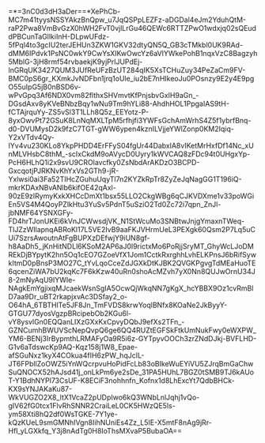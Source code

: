 =*=3nC0d3dH3aDer==*XePhCb-MC7m41tyysNSSYAkzBnQpw_u7JqQSPpLEZFz-aDGDal4eJm2YduhQtM-raP2Pwa8VmBvGzX0hWH2FvT0vjlLrGu46QEWc6RTTZPwO1wdxjq02sQEuddPBCunTaGllkiInH-DLpwUFdz-5fPql4to3gcIU2terJEHUn3ZKW1GKV32dtyQN5Q_GB3cTMkbl0UK9RAd-dMM6IPdvk1PsNC0wkY9CwYsXIKwOwcYz6aVlYWkePohB1nqxVzC8Bagzyh5MblG-3jH8rmf54rvbaekjK9yjPrlJUPdEj-lnGRqUK3427QUM3JUfReUFzBzUT284qIK5XsTCHuZuy34PeZaCm9FV-BMC0pS6gr_KXmkJvNDFbn1jrq1oUle_iu2bE7nHIkeoJu0POsnzy9E2y4E9pgO55uIpG5jB0nBSD6v-wPvGpq3Af6NDX0vm82flthxSHVmvtKfPnjsbvGxIH9aGn_-DGsdAxv8yKVeBNbzBqy1wNu9Tm9hYLi88-AhdhHOL1PpgaIAS9tH-fCTAjrquYy-ZS5vSl3T1LLh8Q5z_EEYotz-P-8yxOwvPt72GSuK8LnNqMXLTpM5rfhjfi3YWFsGchAmWrhS4Z5f1ybrfBnq-d0-DVUMysD2k9fzC7TGT-gWW6ypen4kznILVjjeYWlZonp0KM2Iqiq-Y2xVTdv4Qy-IYv4vu230KLo8YkpPHDD4ErFFyS04fgUr44DabxlA8vIKetMrHxfDf14Nc_xUnMLVHsbC8thM_-scIxCkdM9oAVycD0Uyry1kWVCAQ8zFDc94t0UHgxYp-PcH6HLhQ1i2x9svU9CROlavcfky0ZsNbdArAKDzO3BCPD-GxcqotjPJRKNvKhYxVs2GTh9-jR-Yxlwsi0ai3Fa52TIHcZGuhuUqyTl7n2KYZkRpTr8ZyZeJqNagGG1T196iQ-mkrKDAxNBvANlb6kifOE42qAxl-90zE9zIRymyKxkXHCcDmXt1bsx55LLO2CkgWBg6qCJKVDXme1v33poWGiEn5VS4M4QoyPZlkHtu3YuSv5PdnT5uSziO2Td0Zc72i7qpn_ZnJl-jbNMF64YSNXGFy-FD4hrTJonUKEi6kVnJCWwsdjVK_N1StWcuMo3SNBtwJnjgYmaxnTWeq-TlJZzWIlapnqABRoKl17L5VE2IvB9aaFKJVHrmUeL3PEXgk60Qsm2P7Lq5uCUi7SzrsAwoutnAtFgBUPXzDEfwjY9iUN8gf-h8AaDh5_jKnHitNDLl6KSoM2AP6aJ0l9rictxMo6PoRjjSryMT_GhyWcLJoDMREkDjBYpytK2hn5Oq1cEO7GZoeVfX1Jom1CctkRxrghhLvhELKPnsJ6bRifSywkItmD0pBnsP3MO27C_tYvLqoCceZdJGXkDtKJBK2QVGKPgvgTdMEaHuoTE6qcenZiWA7bU2kqKc7F6kKzw40uRn0shoAcMZvh7yX0Nn8QUJwOrnU34J8-2mNyAqU9IYWIe-NAgkEmYgjixqMJcaekWsnSgIA5OcwQjWkqNN7gKgX_hcYBBX9Oz1cvRmBlD7aa9Dr_uBT2rkapjxvAc3DSfay2_o-O64hA_6TBTHlTe5JF8Jn_TmFVDS8krwYoqlBNfx8KOaNe2JkByyY-GTGU77dyosVgzpBRcipebOb2KGu6l-vY8ysvlGn0EQQanLIXzGXxKxCpvyDQbJ9efXs2TFn_-GZNCumhBWUVScNepQvpQ6ge6QQ4RUZtEGFSkFtkUmNukFwy0eWXPW_YM6-BENj3IrBypmthLRMAFyOa9R5i6z-GYTpyvOOCh3zrZNdDJkj-BVFLHD-G1v6aTdswcKp9AQ-Kqz158j1W8_Epae-afSGuNxz1kyX4COkua4fIH6zPW_hqJcIL-JT6FPbllZoOWZ5iYnWQcrpvuHoPidFcLb83oBIkeWuEYiVU5ZJrqBmGaChwSuQNOCX52hAJsd41j_onLkPm6ye2sDe_31PA5HUhL7BGZ0tSMB9TJ6kAUoT-Y1BdhNYPl73CsUF-K8ECiF3nohhnfn_Kofnx1d8LhExcYt7QdbBHCk-KX9sYNJAKaKu87-WkVUGZO2X8_ltX1VcaZ2pUDpIwo6kQ3WNbLnlJqhj1vQo-gIV62fG0tcx1FlvRhSNNR2CraiLeL0CK5HWzQE5ls-ym58Xti8hQ2df0WsTGKE-7Y1ye-kQzKUeL9smGMNhIVgn8IihNUniEs4Zz_L5IE-X5mtF8nAg9jRr-HfI_yLGXkfq_Y3j8nAdTg0H8IoThsMXvaP5BubaOA==